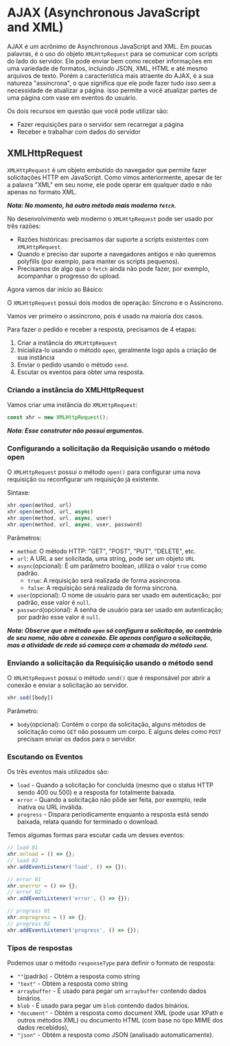 # AJAX (Asynchronous JavaScript and XML)

AJAX é um acrônimo de Asynchronous JavaScript and XML. Em poucas palavras, é o uso do objeto `XMLHttpRequest` para se comunicar com scripts do lado do servidor. Ele pode enviar bem como receber informações em uma variedade de formatos, incluindo JSON, XML, HTML e até mesmo arquivos de texto. Porém a característica mais atraente do AJAX, é a sua natureza "assíncrona", o que significa que ele pode fazer tudo isso sem a necessidade de atualizar a página. isso permite a você atualizar partes de uma página com vase em eventos do usuário.

Os dois recursos em questão que você pode utilizar são:

* Fazer requisições para o servidor sem recarregar a página
* Receber e trabalhar com dados do servidor

## XMLHttpRequest

`XMLHttpRequest` é um objeto embutido do navegador que permite fazer solicitações HTTP em JavaScript. Como vimos anteriormente, apesar de ter a palavra "XML" em seu nome, ele pode operar em qualquer dado e não apenas no formato XML.

***Nota: No momento, há outro método mais moderno `fetch`.***

No desenvolvimento web moderno o `XMLHttpRequest` pode ser usado por três razões:

* Razões históricas: precisamos dar suporte a scripts existentes com `XMLHttpRequest`.
* Quando e´preciso dar suporte a navegadores antigos e não queremos polyfills (por exemplo, para manter os scripts pequenos).
* Precisamos de algo que o `fetch` ainda não pode fazer, por exemplo, acompanhar o progresso do upload.

Agora vamos dar início ao Básico:

O `XMLHttpRequest` possui dois modos de operação: Síncrono e o Assíncrono.

Vamos ver primeiro o assíncrono, pois é usado na maioria dos casos.

Para fazer o pedido e receber a resposta, precisamos de 4 etapas:

1. Criar a instância do `XMLHttpRequest`
1. Inicializa-lo usando o método `open`, geralmente logo após a criação de sua instância
1. Enviar o pedido usando o método `send`.
1. Escutar os eventos para obter uma resposta.

### Criando a instância do XMLHttpRequest

Vamos criar uma instância do `XMLHttpRequest`:

```js
const xhr = new XMLHttpRequest();
```

***Nota: Esse construtor não possui argumentos.***

### Configurando a solicitação da Requisição usando o método open

O `XMLHttpRequest` possui o método `open()` para configurar uma nova requisição ou reconfigurar um requisição já existente.

Sintaxe:

```js
xhr.open(method, url)
xhr.open(method, url, async)
xhr.open(method, url, async, user)
xhr.open(method, url, async, user, password)
```

Parâmetros:

* `method`: O método HTTP: "GET", "POST", "PUT", "DELETE", etc.
* `url`: A URL a ser solicitada, uma string, pode ser um objeto `URL`
* `async`(opcional): É um parâmetro boolean, utiliza o valor `true` como padrão.
  * `true`: A requisição será realizada de forma assíncrona.
  * `false`: A requisição será realizada de forma síncrona.
* `user`(opcional): O nome de usuário para ser usado em autenticação; por padrão, esse valor é `null`.
* `password`(opcional): A senha de usuário para ser usado em autenticação; por padrão esse valor é `null`.

***Nota: Observe que o método `open` só configura a solicitação, ao contrário de seu nome, não abre a conexão. Ele apenas configura a solicitação, mas a atividade de rede só começa com a chamada do método `send`.***

### Enviando a solicitação da Requisição usando o método send

O `XMLHttpRequest` possui o método `send()` que é responsável por abrir a conexão e enviar a solicitação ao servidor.

```js
xhr.sed([body])
```

Parâmetro:

* `body`(opcional): Contém o corpo da solicitação, alguns métodos de solicitação como `GET` não possuem um corpo. E alguns deles como `POST` precisam enviar os dados para o servidor.

### Escutando os Eventos

Os três eventos mais utilizados são:

* `load` - Quando a solicitação for concluída (mesmo que o status HTTP sendo 400 ou 500) e a resposta for totalmente baixada.
* `error` - Quando a solicitação não pôde ser feita, por exemplo, rede inativa ou URL inválida.
* `progress` - Dispara periodicamente enquanto a resposta está sendo baixada, relata quando for terminado o download.

Temos algumas formas para escutar cada um desses eventos:

```js
// load 01
xhr.onload = () => {};
// load 02
xhr.addEventListener('load', () => {});

// error 01
xhr.onerror = () => {};
// error 02
xhr.addEventListener('error', () => {});

// progress 01
xhr.onprogress = () => {};
// progress 02
xhr.addEventListener('progress', () => {});
```

### Tipos de respostas

Podemos usar o método `responseType` para definir o formato de resposta:

* `""`(padrão) - Obtém a resposta como string
* `"text"` - Obtém a resposta como string
* `arraybuffer` - É usado para pegar um `arraybuffer` contendo dados binários.
* `blob` - É usado para pegar um `blob` contendo dados binários.
* `"document"` - Obtém a resposta como document XML (pode usar XPath e outros métodos XML) ou documento HTML (com base no tipo MIME dos dados recebidos),
* `"json"` - Obtém a resposta como JSON (analisado automaticamente).
